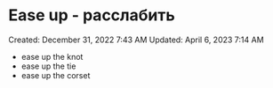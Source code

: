 # Ease up - расслабить

Created: December 31, 2022 7:43 AM
Updated: April 6, 2023 7:14 AM

- ease up the knot
- ease up the tie
- ease up the corset